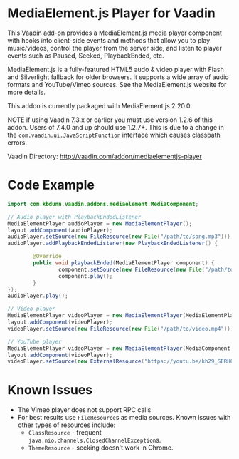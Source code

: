 MediaElement.js Player for Vaadin
=================================

This Vaadin add-on provides a MediaElement.js media player component with hooks into client-side events and methods that allow you to play music/videos, control the player from the server side, and listen to player events such as Paused, Seeked, PlaybackEnded, etc.

MediaElement.js is a fully-featured HTML5 audo & video player with Flash and Silverlight fallback for older browsers. It supports a wide array of audio formats and YouTube/Vimeo sources. See the MediaElement.js website for more details.

This addon is currently packaged with MediaElement.js 2.20.0.

NOTE if using Vaadin 7.3.x or earlier you must use version 1.2.6 of this addon. Users of 7.4.0 and up should use 1.2.7+. This is due to a change in the `com.vaadin.ui.JavaScriptFunction` interface which causes classpath errors.

Vaadin Directory: http://vaadin.com/addon/mediaelementjs-player


Code Example
=============
```java
import com.kbdunn.vaadin.addons.mediaelement.MediaComponent;

// Audio player with PlaybackEndedListener
MediaElementPlayer audioPlayer = new MediaElementPlayer();
layout.addComponent(audioPlayer);
audioPlayer.setSource(new FileResource(new File("/path/to/song.mp3")));
audioPlayer.addPlaybackEndedListener(new PlaybackEndedListener() {

        @Override
        public void playbackEnded(MediaElementPlayer component) {
                component.setSource(new FileResource(new File("/path/to/next/song.m4a")));
                component.play();
        }
});
audioPlayer.play();

// Video player
MediaElementPlayer videoPlayer = new MediaElementPlayer(MediaElementPlayer.Type.VIDEO);
layout.addComponent(videoPlayer);
videoPlayer.setSource(new FileResource(new File("/path/to/video.mp4")));

// YouTube player
MediaElementPlayer videoPlayer = new MediaElementPlayer(MediaComponent.Type.VIDEO);
layout.addComponent(videoPlayer);
videoPlayer.setSource(new ExternalResource("https://youtu.be/kh29_SERH0Y"));
```

Known Issues
=============

* The Vimeo player does not support RPC calls. 
* For best results use `FileResource`s as media sources. Known issues with other types of resources include:
	* `ClassResource` - frequent `java.nio.channels.ClosedChannelException`s.
	* `ThemeResource` - seeking doesn't work in Chrome.


